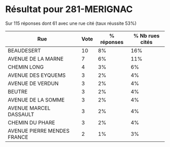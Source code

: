 # Résultat pour 281-MERIGNAC

Sur 115 réponses dont 61 avec une rue cité (taux réussite 53%)

| Rue | Vote | % réponses | % Nb rues cités|
|-----|------|------------|----------------|
| BEAUDESERT | 10 | 8% | 16%|
| AVENUE DE LA MARNE | 7 | 6% | 11%|
| CHEMIN LONG | 4 | 3% | 6%|
| AVENUE DES EYQUEMS | 3 | 2% | 4%|
| AVENUE DE VERDUN | 3 | 2% | 4%|
| BEUTRE | 3 | 2% | 4%|
| AVENUE DE LA SOMME | 3 | 2% | 4%|
| AVENUE MARCEL DASSAULT | 3 | 2% | 4%|
| CHEMIN DU PHARE | 3 | 2% | 4%|
| AVENUE PIERRE MENDES FRANCE | 2 | 1% | 3%|
